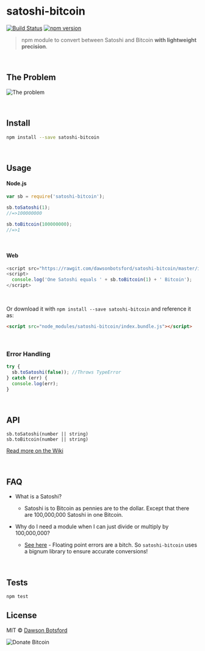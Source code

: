# satoshi-bitcoin

[![Build Status](https://travis-ci.org/dawsonbotsford/satoshi-bitcoin.svg?branch=master)](https://travis-ci.org/dawsonbotsford/satoshi-bitcoin)
[![npm version](https://badge.fury.io/js/satoshi-bitcoin.svg)](http://badge.fury.io/js/satoshi-bitcoin)

> npm module to convert between Satoshi and Bitcoin <b>with lightweight precision</b>.

<br>

## The Problem

![The problem](http://i.imgur.com/H1Ck3bF.png)

<br>

## Install

```bash
npm install --save satoshi-bitcoin
```
<br>

## Usage

#### Node.js
```js
var sb = require('satoshi-bitcoin');

sb.toSatoshi(1);
//=>100000000

sb.toBitcoin(100000000);
//=>1
```

<br>

#### Web

```js
<script src="https://rawgit.com/dawsonbotsford/satoshi-bitcoin/master/index.bundle.js"></script>
<script>
  console.log('One Satoshi equals ' + sb.toBitcoin(1) + ' Bitcoin');
</script>
```

<br>

Or download it with `npm install --save satoshi-bitcoin` and reference it as:
```html
<script src="node_modules/satoshi-bitcoin/index.bundle.js"></script>
```

<br>

### Error Handling

```javascript
try {
  sb.toSatoshi(false)); //Throws TypeError
} catch (err) {
  console.log(err);
}
```

<br>

## API

`sb.toSatoshi(number || string)`  
`sb.toBitcoin(number || string)`

[Read more on the Wiki](https://github.com/dawsonbotsford/satoshi-bitcoin/blob/master/wiki/index.md)

<br>

## FAQ

* What is a Satoshi?
	* Satoshi is to Bitcoin as pennies are to the dollar. Except that there are 100,000,000 Satoshi in one Bitcoin.  


* Why do I need a module when I can just divide or multiply by 100,000,000?
	* [See here](http://repl.it/zlF/4) - Floating point errors are a bitch. So `satoshi-bitcoin` uses a bignum library to ensure accurate conversions!

<br>

## Tests

```bash
npm test
```

## License

MIT © [Dawson Botsford](http://dawsonbotsford.com)

![Donate Bitcoin](https://img.shields.io/badge/Donate%20Bitcoin%20-16VpU9eZgQv8YfZ8WJo5XX2Qwybny9WAqf-ff69b4.svg)
